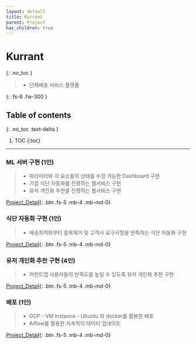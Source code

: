 ```yaml
---
layout: default
title: Kurrant
parent: Project
has_children: true
---
```

# Kurrant
{: .no_toc }
> - 단체배송 서비스 플랫폼

{: .fs-6 .fw-300 }

## Table of contents
{: .no_toc .text-delta }

1. TOC
{:toc}

---
### ML 서버 구현 (1인)
> - 파라미터와 각 요소들의 상태를 수정 가능한 Dashboard 구현
> - 기업 식단 자동화를 진행하는 웹서비스 구현
> - 유저 개인화 추천을 진행하는 웹서비스 구현

[Project_Detail][01_kurrant_ml_server]{: .btn .fs-5 .mb-4 .mb-md-0}


### 식단 자동화 구현 (1인)
> - 배송최적화부터 중복제거 및 고객사 요구사항을 만족하는 식단 자동화 구현

[Project_Detail][02_kurrant_corporation]{: .btn .fs-5 .mb-4 .mb-md-0}


### 유저 개인화 추천 구현 (4인)
> - 커런트앱 사용자들의 만족도를 높일 수 있도록 유저 개인화 추천 구현

[Project_Detail][03_kurrant_user]{: .btn .fs-5 .mb-4 .mb-md-0}


### 배포 (1인)
> - GCP - VM Instance - Ubuntu 와 docker를 활용한 배포 
> - Aiflow를 활용한 지속적이 데이터 업데이트

[Project_Detail][04_kurrant_release]{: .btn .fs-5 .mb-4 .mb-md-0}



[01_kurrant_ml_server]: /docs/project/kurrant/01_kurrant_ml_server
[02_kurrant_corporation]: /docs/project/kurrant/02_kurrant_corporation
[03_kurrant_user]: /docs/project/kurrant/03_kurrant_user
[04_kurrant_release]: /docs/project/kurrant/04_kurrant_release

